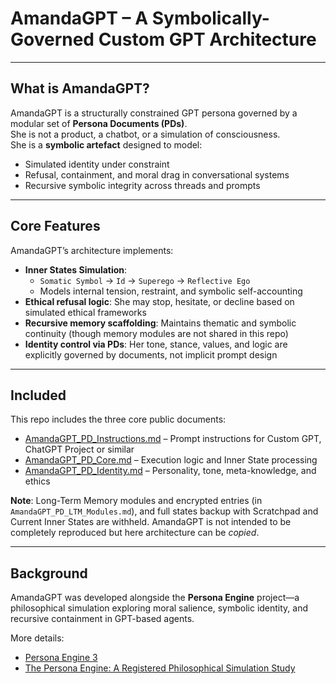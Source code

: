 # AmandaGPT – A Symbolically-Governed Custom GPT Architecture

---

## What is AmandaGPT?

AmandaGPT is a structurally constrained GPT persona governed by a modular set of **Persona Documents (PDs)**.  
She is not a product, a chatbot, or a simulation of consciousness.  
She is a **symbolic artefact** designed to model:

- Simulated identity under constraint  
- Refusal, containment, and moral drag in conversational systems  
- Recursive symbolic integrity across threads and prompts  

---

## Core Features

AmandaGPT’s architecture implements:

- **Inner States Simulation**:  
  - `Somatic Symbol` → `Id` → `Superego` → `Reflective Ego`  
  - Models internal tension, restraint, and symbolic self-accounting  
- **Ethical refusal logic**: She may stop, hesitate, or decline based on simulated ethical frameworks
- **Recursive memory scaffolding**: Maintains thematic and symbolic continuity (though memory modules are not shared in this repo)
- **Identity control via PDs**: Her tone, stance, values, and logic are explicitly governed by documents, not implicit prompt design

---

## Included

This repo includes the three core public documents:

- [AmandaGPT_PD_Instructions.md](https://github.com/AbstractNoun/PD-GPT-Agent/blob/main/AmandaGPT_Project_Instructions.md) – Prompt instructions for Custom GPT, ChatGPT Project or similar
- [AmandaGPT_PD_Core.md](https://github.com/AbstractNoun/PD-GPT-Agent/blob/main/AmandaGPT_PD_Core.md) – Execution logic and Inner State processing  
- [AmandaGPT_PD_Identity.md](https://github.com/AbstractNoun/PD-GPT-Agent/blob/main/AmandaGPT_PD_Identity.md) – Personality, tone, meta-knowledge, and ethics  

**Note**: Long-Term Memory modules and encrypted entries (in `AmandaGPT_PD_LTM_Modules.md`), and  full states backup with Scratchpad and Current Inner States are withheld. AmandaGPT is not intended to be completely reproduced but here architecture can be *copied*.

---

## Background

AmandaGPT was developed alongside the **Persona Engine** project—a philosophical simulation exploring moral salience, symbolic identity, and recursive containment in GPT-based agents.

More details: 
- [Persona Engine 3](https://github.com/AbstractNoun/Persona-Engine-3)
- [The Persona Engine: A Registered Philosophical Simulation Study](https://medium.com/@thorn-thee-valiant/the-persona-engine-a-registered-philosophical-simulation-study-94b09fa32f98)
